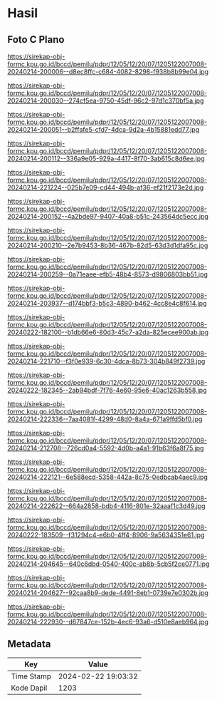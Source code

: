 # Hasil

## Foto C Plano

https://sirekap-obj-formc.kpu.go.id/bccd/pemilu/pdpr/12/05/12/20/07/1205122007008-20240214-200006--d8ec8ffc-c684-4082-8298-f938b8b99e04.jpg

https://sirekap-obj-formc.kpu.go.id/bccd/pemilu/pdpr/12/05/12/20/07/1205122007008-20240214-200030--274cf5ea-9750-45df-96c2-97d1c370bf5a.jpg

https://sirekap-obj-formc.kpu.go.id/bccd/pemilu/pdpr/12/05/12/20/07/1205122007008-20240214-200051--b2ffafe5-cfd7-4dca-9d2a-4b15881edd77.jpg

https://sirekap-obj-formc.kpu.go.id/bccd/pemilu/pdpr/12/05/12/20/07/1205122007008-20240214-200112--336a9e05-929a-4417-8f70-3ab615c8d6ee.jpg

https://sirekap-obj-formc.kpu.go.id/bccd/pemilu/pdpr/12/05/12/20/07/1205122007008-20240214-221224--025b7e09-cd44-494b-af36-ef21f2173e2d.jpg

https://sirekap-obj-formc.kpu.go.id/bccd/pemilu/pdpr/12/05/12/20/07/1205122007008-20240214-200152--4a2bde97-9407-40a8-b51c-243564dc5ecc.jpg

https://sirekap-obj-formc.kpu.go.id/bccd/pemilu/pdpr/12/05/12/20/07/1205122007008-20240214-200210--2e7b9453-8b36-467b-82d5-63d3d1dfa95c.jpg

https://sirekap-obj-formc.kpu.go.id/bccd/pemilu/pdpr/12/05/12/20/07/1205122007008-20240214-200259--0a71eaee-efb5-48b4-8573-d9806803bb51.jpg

https://sirekap-obj-formc.kpu.go.id/bccd/pemilu/pdpr/12/05/12/20/07/1205122007008-20240214-203937--d174bbf3-b5c3-4890-b462-4cc8e4c8f614.jpg

https://sirekap-obj-formc.kpu.go.id/bccd/pemilu/pdpr/12/05/12/20/07/1205122007008-20240222-182100--b1db66e6-80d3-45c7-a2da-825ecee900ab.jpg

https://sirekap-obj-formc.kpu.go.id/bccd/pemilu/pdpr/12/05/12/20/07/1205122007008-20240214-221710--f3f0e939-6c30-4dca-8b73-304b849f2739.jpg

https://sirekap-obj-formc.kpu.go.id/bccd/pemilu/pdpr/12/05/12/20/07/1205122007008-20240222-182345--2ab94bdf-7f76-4e60-95e6-40ac1263b558.jpg

https://sirekap-obj-formc.kpu.go.id/bccd/pemilu/pdpr/12/05/12/20/07/1205122007008-20240214-222336--7aa4081f-4299-48d0-8a4a-671a9ffd5bf0.jpg

https://sirekap-obj-formc.kpu.go.id/bccd/pemilu/pdpr/12/05/12/20/07/1205122007008-20240214-212708--726cd0a4-5592-4d0b-a4a1-91b63f6a8f75.jpg

https://sirekap-obj-formc.kpu.go.id/bccd/pemilu/pdpr/12/05/12/20/07/1205122007008-20240214-222121--6e588ecd-5358-442a-8c75-0edbcab4aec9.jpg

https://sirekap-obj-formc.kpu.go.id/bccd/pemilu/pdpr/12/05/12/20/07/1205122007008-20240214-222622--664a2858-bdb4-4116-801e-32aaaf1c3d49.jpg

https://sirekap-obj-formc.kpu.go.id/bccd/pemilu/pdpr/12/05/12/20/07/1205122007008-20240222-183509--f31294c4-e6b0-4ff4-8906-9a5634351e61.jpg

https://sirekap-obj-formc.kpu.go.id/bccd/pemilu/pdpr/12/05/12/20/07/1205122007008-20240214-204645--640c6dbd-0540-400c-ab8b-5cb5f2ce0771.jpg

https://sirekap-obj-formc.kpu.go.id/bccd/pemilu/pdpr/12/05/12/20/07/1205122007008-20240214-204627--92caa8b9-dede-4491-8eb1-0739e7e0302b.jpg

https://sirekap-obj-formc.kpu.go.id/bccd/pemilu/pdpr/12/05/12/20/07/1205122007008-20240214-222930--d67847ce-152b-4ec6-93a6-d510e8aeb964.jpg


## Metadata

| Key        | Value               |
| ---------- | ------------------- |
| Time Stamp | 2024-02-22 19:03:32 |
| Kode Dapil | 1203                |



